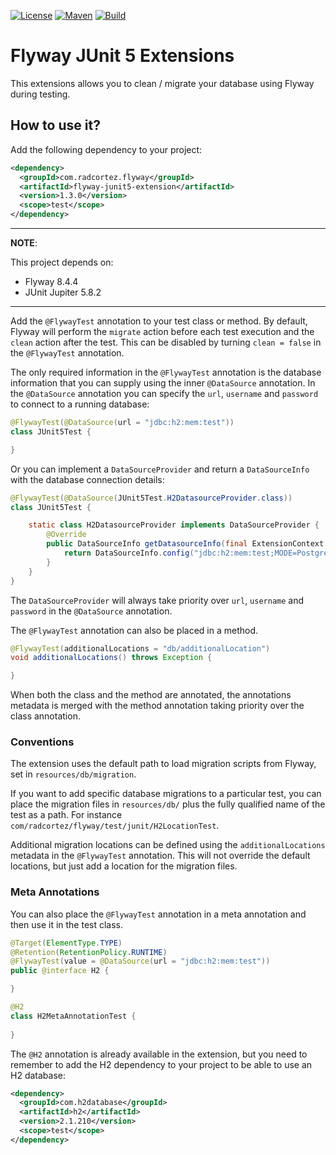 [![License](https://img.shields.io/github/license/smallrye/smallrye-config.svg)](http://www.apache.org/licenses/LICENSE-2.0)
[![Maven](https://img.shields.io/maven-central/v/com.radcortez.flyway/flyway-junit5-extension?color=green)](https://search.maven.org/artifact/com.radcortez.flyway/flyway-junit5-extension)
[![Build](https://github.com/radcortez/flyway-junit5-extensions/actions/workflows/build.yml/badge.svg?branch=main)](https://github.com/radcortez/flyway-junit5-extensions/actions?query=workflow%3ABuild+branch%3Amain)

# Flyway JUnit 5 Extensions

This extensions allows you to clean / migrate your database using Flyway during testing.

## How to use it?

Add the following dependency to your project:

```xml
<dependency>
  <groupId>com.radcortez.flyway</groupId>
  <artifactId>flyway-junit5-extension</artifactId>
  <version>1.3.0</version>
  <scope>test</scope>
</dependency>
```

---
**NOTE**: 

This project depends on:
- Flyway 8.4.4
- JUnit Jupiter 5.8.2

---

Add the `@FlywayTest` annotation to your test class or method. By default, Flyway will perform the `migrate` action 
before each test execution and the `clean` action after the test. This can be disabled by turning `clean = false` in 
the `@FlywayTest` annotation.  

The only required information in the `@FlywayTest` annotation is the database information that you can supply using 
the inner `@DataSource` annotation. In the `@DataSource` annotation you can specify the `url`, `username` and `password` 
to connect to a running database:

```java
@FlywayTest(@DataSource(url = "jdbc:h2:mem:test"))
class JUnit5Test {

}
```

Or you can implement a `DataSourceProvider` and return a `DataSourceInfo` with the database connection details:

```java
@FlywayTest(@DataSource(JUnit5Test.H2DatasourceProvider.class))
class JUnit5Test {

    static class H2DatasourceProvider implements DataSourceProvider {
        @Override
        public DataSourceInfo getDatasourceInfo(final ExtensionContext extensionContext) {
            return DataSourceInfo.config("jdbc:h2:mem:test;MODE=PostgreSQL;DB_CLOSE_DELAY=-1");
        }
    }
}
```

The `DataSourceProvider` will always take priority over `url`, `username` and `password` in the `@DataSource` 
annotation.

The `@FlywayTest` annotation can also be placed in a method. 

```java
@FlywayTest(additionalLocations = "db/additionalLocation")
void additionalLocations() throws Exception {

}
```

When both the class and the method are annotated, the annotations metadata is merged with the method annotation taking 
priority over the class annotation.

### Conventions

The extension uses the default path to load migration scripts from Flyway, set in `resources/db/migration`.

If you want to add specific database migrations to a particular test, you can place the migration files in 
`resources/db/` plus the fully qualified name of the test as a path. For instance 
`com/radcortez/flyway/test/junit/H2LocationTest`.

Additional migration locations can be defined using the `additionalLocations` metadata in the `@FlywayTest` annotation. 
This will not override the default locations, but just add a location for the migration files.

### Meta Annotations

You can also place the `@FlywayTest` annotation in a meta annotation and then use it in the test class.

```java
@Target(ElementType.TYPE)
@Retention(RetentionPolicy.RUNTIME)
@FlywayTest(value = @DataSource(url = "jdbc:h2:mem:test"))
public @interface H2 {

}

@H2
class H2MetaAnnotationTest {
    
}
```

The `@H2` annotation is already available in the extension, but you need to remember to add the H2 dependency to your 
project to be able to use an H2 database:

```xml
<dependency>
  <groupId>com.h2database</groupId>
  <artifactId>h2</artifactId>
  <version>2.1.210</version>
  <scope>test</scope>
</dependency>
```
